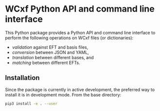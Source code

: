 # WCxf Python API and command line interface

This Python package provides a Python API and command line interface to
perform the following operations on WCxf files (or dictionaries):

- *validation* against EFT and basis files,
- *conversion* between JSON and YAML,
- *translation* between different bases, and
- *matching* between different EFTs.

## Installation

Since the package is currently in active development, the preferred way
to install it is in development mode. From the base directory:

```bash
pip3 install -e . --user
```
